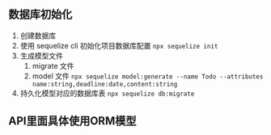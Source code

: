 ## 数据库初始化
1. 创建数据库
2. 使用 sequelize cli 初始化项目数据库配置
` npx sequelize init `
3. 生成模型文件
    1. migrate 文件
    2. model 文件
    ` npx sequelize model:generate --name Todo --attributes name:string,deadline:date,content:string `
4. 持久化模型对应的数据库表
    ` npx sequelize db:migrate `

## API里面具体使用ORM模型


